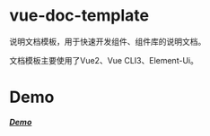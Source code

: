 # vue-doc-template

说明文档模板，用于快速开发组件、组件库的说明文档。

文档模板主要使用了Vue2、Vue CLI3、Element-Ui。

# Demo

[___Demo___](https://xiaocheng555.github.io/my-template/vue-doc-template/dist/index.html)